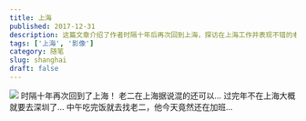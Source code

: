 ```yaml
---
title: 上海
published: 2017-12-31
description: 这篇文章介绍了作者时隔十年后再次回到上海，探访在上海工作并表现不错的老二。文章还提到，过完年后可能不再留在上海，而是前往深圳。同时，作者提到中午去找老二时，发现他仍在加班的情况。
tags: ['上海', '影像']
category: 随笔
slug: shanghai
draft: false
---
```


![](https://mrwen.oss-cn-shanghai.aliyuncs.com/2017/12/wx_camera_151463479906610797492.jpg) 
时隔十年再次回到了上海！ 
老二在上海据说混的还可以… 
过完年不在上海大概就要去深圳了… 
中午吃完饭就去找老二，他今天竟然还在加班…